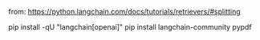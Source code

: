 from: https://python.langchain.com/docs/tutorials/retrievers/#splitting

pip install -qU "langchain[openai]"
pip install langchain-community pypdf


